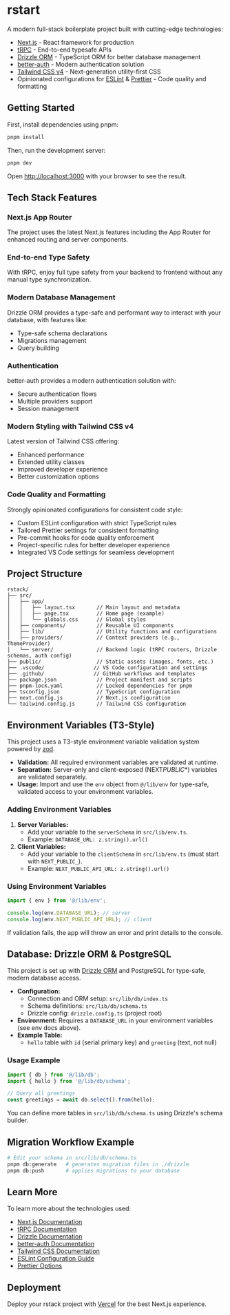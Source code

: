 # rstart

A modern full-stack boilerplate project built with cutting-edge technologies:

- [Next.js](https://nextjs.org) - React framework for production
- [tRPC](https://trpc.io) - End-to-end typesafe APIs
- [Drizzle ORM](https://orm.drizzle.team) - TypeScript ORM for better database management
- [better-auth](https://better-auth.dev) - Modern authentication solution
- [Tailwind CSS v4](https://tailwindcss.com) - Next-generation utility-first CSS
- Opinionated configurations for [ESLint](https://eslint.org) & [Prettier](https://prettier.io) - Code quality and formatting

## Getting Started

First, install dependencies using pnpm:

```bash
pnpm install
```

Then, run the development server:

```bash
pnpm dev
```

Open [http://localhost:3000](http://localhost:3000) with your browser to see the result.

## Tech Stack Features

### Next.js App Router

The project uses the latest Next.js features including the App Router for enhanced routing and server components.

### End-to-end Type Safety

With tRPC, enjoy full type safety from your backend to frontend without any manual type synchronization.

### Modern Database Management

Drizzle ORM provides a type-safe and performant way to interact with your database, with features like:

- Type-safe schema declarations
- Migrations management
- Query building

### Authentication

better-auth provides a modern authentication solution with:

- Secure authentication flows
- Multiple providers support
- Session management

### Modern Styling with Tailwind CSS v4

Latest version of Tailwind CSS offering:

- Enhanced performance
- Extended utility classes
- Improved developer experience
- Better customization options

### Code Quality and Formatting

Strongly opinionated configurations for consistent code style:

- Custom ESLint configuration with strict TypeScript rules
- Tailored Prettier settings for consistent formatting
- Pre-commit hooks for code quality enforcement
- Project-specific rules for better developer experience
- Integrated VS Code settings for seamless development

## Project Structure

```plaintext
rstack/
├── src/
│   ├── app/
│   │   ├── layout.tsx       // Main layout and metadata
│   │   ├── page.tsx         // Home page (example)
│   │   └── globals.css      // Global styles
│   ├── components/          // Reusable UI components
│   ├── lib/                 // Utility functions and configurations
│   ├── providers/           // Context providers (e.g., ThemeProvider)
│   └── server/              // Backend logic (tRPC routers, Drizzle schemas, auth config)
├── public/                  // Static assets (images, fonts, etc.)
├── .vscode/                // VS Code configuration and settings
├── .github/                // GitHub workflows and templates
├── package.json             // Project manifest and scripts
├── pnpm-lock.yaml           // Locked dependencies for pnpm
├── tsconfig.json            // TypeScript configuration
├── next.config.js           // Next.js configuration
└── tailwind.config.js       // Tailwind CSS configuration
```

## Environment Variables (T3-Style)

This project uses a T3-style environment variable validation system powered by [zod](https://zod.dev/).

- **Validation:** All required environment variables are validated at runtime.
- **Separation:** Server-only and client-exposed (NEXT*PUBLIC*\*) variables are validated separately.
- **Usage:** Import and use the `env` object from `@/lib/env` for type-safe, validated access to your environment variables.

### Adding Environment Variables

1. **Server Variables:**
    - Add your variable to the `serverSchema` in `src/lib/env.ts`.
    - Example: `DATABASE_URL: z.string().url()`
2. **Client Variables:**
    - Add your variable to the `clientSchema` in `src/lib/env.ts` (must start with `NEXT_PUBLIC_`).
    - Example: `NEXT_PUBLIC_API_URL: z.string().url()`

### Using Environment Variables

```ts
import { env } from '@/lib/env';

console.log(env.DATABASE_URL); // server
console.log(env.NEXT_PUBLIC_API_URL); // client
```

If validation fails, the app will throw an error and print details to the console.

## Database: Drizzle ORM & PostgreSQL

This project is set up with [Drizzle ORM](https://orm.drizzle.team/) and PostgreSQL for type-safe, modern database access.

- **Configuration:**
    - Connection and ORM setup: `src/lib/db/index.ts`
    - Schema definitions: `src/lib/db/schema.ts`
    - Drizzle config: `drizzle.config.ts` (project root)
- **Environment:** Requires a `DATABASE_URL` in your environment variables (see env docs above).
- **Example Table:**
    - `hello` table with `id` (serial primary key) and `greeting` (text, not null)

### Usage Example

```ts
import { db } from '@/lib/db';
import { hello } from '@/lib/db/schema';

// Query all greetings
const greetings = await db.select().from(hello);
```

You can define more tables in `src/lib/db/schema.ts` using Drizzle's schema builder.

## Migration Workflow Example

```bash
# Edit your schema in src/lib/db/schema.ts
pnpm db:generate   # generates migration files in ./drizzle
pnpm db:push       # applies migrations to your database
```

## Learn More

To learn more about the technologies used:

- [Next.js Documentation](https://nextjs.org/docs)
- [tRPC Documentation](https://trpc.io/docs)
- [Drizzle Documentation](https://orm.drizzle.team/docs/overview)
- [better-auth Documentation](https://better-auth.dev/docs)
- [Tailwind CSS Documentation](https://tailwindcss.com/docs)
- [ESLint Configuration Guide](https://eslint.org/docs/latest/use/configure)
- [Prettier Options](https://prettier.io/docs/en/options.html)

## Deployment

Deploy your rstack project with [Vercel](https://vercel.com) for the best Next.js experience.
